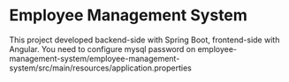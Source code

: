 # Employee Management System
 This project developed backend-side with Spring Boot, frontend-side with Angular.
 You need to configure mysql password on employee-management-system/employee-management-system/src/main/resources/application.properties

